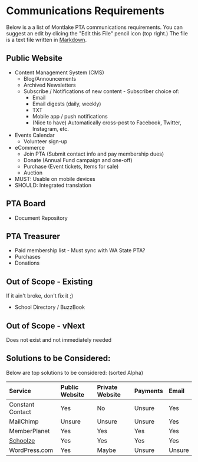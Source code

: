 # Communications Requirements
Below is a a list of Montlake PTA communications requirements.
You can suggest an edit by clicing the "Edit this File" pencil icon (top right.)  The file is a text file written in [Markdown](https://github.com/adam-p/markdown-here/wiki/Markdown-Cheatsheet).

## Public Website
* Content Management System (CMS)
  * Blog/Announcements
  * Archived Newsletters
  * Subscribe / Notifications of new content - Subscriber choice of:
    * Email
    * Email digests (daily, weekly)
    * TXT
    * Mobile app / push notifications
    * (Nice to have) Automatically cross-post to Facebook, Twitter, Instagram, etc.
* Events Calendar
  * Volunteer sign-up
* eCommerce
  * Join PTA (Submit contact info and pay membership dues)
  * Donate (Annual Fund campaign and one-off)
  * Purchase (Event tickets, Items for sale)
  * Auction
* MUST: Usable on mobile devices
* SHOULD: Integrated translation

## PTA Board
* Document Repository

## PTA Treasurer
* Paid membership list - Must sync with WA State PTA?
* Purchases
* Donations

## Out of Scope - Existing
If it ain't broke, don't fix it ;)
* School Directory / BuzzBook

## Out of Scope - vNext
Does not exist and not immediately needed

## Solutions to be Considered:
Below are top solutions to be considered: (sorted Alpha)

| Service | Public Website | Private Website | Payments | Email |
|:--------|:---------------|:----------------|:---------|:------|
| Constant Contact | Yes | No | Unsure | Yes |
| MailChimp | Unsure | Unsure | Unsure | Yes | 
| MemberPlanet | Yes | Yes | Yes | Yes |
| [Schoolze](https://www.schoolze.com/pta) | Yes | Yes | Yes | Yes |
| WordPress.com | Yes | Maybe | Unsure | Unsure |
